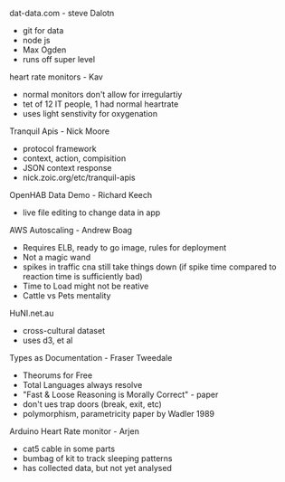 dat-data.com - steve Dalotn
 - git for data
 - node js
 - Max Ogden
 - runs off super level

heart rate monitors - Kav
 - normal monitors don't allow for irregulartiy
 - tet of 12 IT people, 1 had normal heartrate
 - uses light senstivity for oxygenation

Tranquil Apis - Nick Moore
 - protocol framework
 - context, action, compisition
 - JSON context response
 - nick.zoic.org/etc/tranquil-apis

OpenHAB Data Demo - Richard Keech
 - live file editing to change data in app 

AWS Autoscaling - Andrew Boag
 - Requires ELB, ready to go image, rules for deployment
 - Not a magic wand
 - spikes in traffic cna still take things down (if spike time compared to reaction time is sufficiently bad)
 - Time to Load might not be reative
 - Cattle vs Pets mentality

HuNI.net.au
 - cross-cultural dataset
 - uses d3, et al

Types as Documentation - Fraser Tweedale
 - Theorums for Free
 - Total Languages always resolve
 - "Fast & Loose Reasoning is Morally Correct" - paper
 - don't ues trap doors (break, exit, etc)
 - polymorphism, parametricity paper by Wadler 1989
 
Arduino Heart Rate monitor - Arjen
 - cat5 cable in some parts
 - bumbag of kit to track sleeping patterns 
 - has collected data, but not yet analysed

